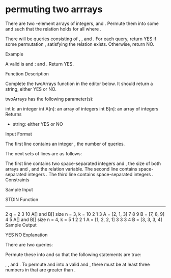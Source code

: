 # permuting two arrrays

There are two -element arrays of integers,  and . Permute them into some  and  such that the relation  holds for all  where .

There will be  queries consisting of , , and . For each query, return YES if some permutation ,  satisfying the relation exists. Otherwise, return NO.

Example



A valid  is  and :  and . Return YES.

Function Description

Complete the twoArrays function in the editor below. It should return a string, either YES or NO.

twoArrays has the following parameter(s):

int k: an integer
int A[n]: an array of integers
int B[n]: an array of integers
Returns
- string: either YES or NO

Input Format

The first line contains an integer , the number of queries.

The next  sets of  lines are as follows:

The first line contains two space-separated integers  and , the size of both arrays  and , and the relation variable.
The second line contains  space-separated integers .
The third line contains  space-separated integers .
Constraints

Sample Input

STDIN       Function
-----       --------
2           q = 2
3 10        A[] and B[] size n = 3, k = 10
2 1 3       A = [2, 1, 3]
7 8 9       B = [7, 8, 9]
4 5         A[] and B[] size n = 4, k = 5
1 2 2 1     A = [1, 2, 2, 1]
3 3 3 4     B = [3, 3, 3, 4]
Sample Output

YES
NO
Explanation

There are two queries:

Permute these into  and  so that the following statements are true:

, , and . To permute  and  into a valid  and , there must be at least three numbers in  that are greater than .
